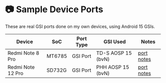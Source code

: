 # 📷 Sample Device Ports

These are real GSI ports done on my own devices, using Android 15 GSIs.

| Device               | SoC      | Port Type | GSI Used                  | Notes                                      |
|----------------------|----------|-----------|---------------------------|--------------------------------------------|
| Redmi Note 8 Pro     | MT6785   | GSI Port  | TD-S AOSP 15 (bvN)        | [port notes](RedmiNote8Pro-MT6785/port_notes.md) |
| Redmi Note 12 Pro    | SD732G   | GSI Port  | PHH AOSP 15 (bvN)         | [port notes](RedmiNote12Pro-SD732G/port_notes.md) |
